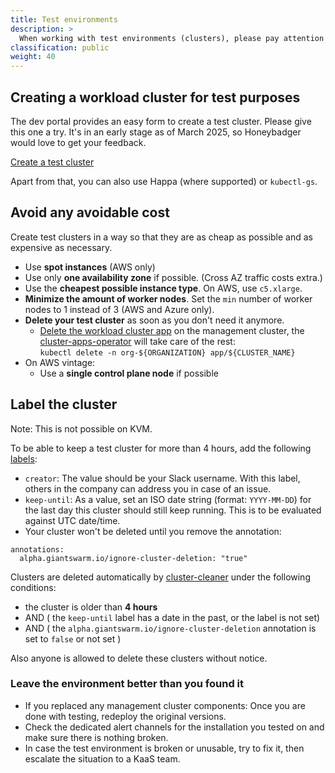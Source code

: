 ```yaml
---
title: Test environments
description: >
  When working with test environments (clusters), please pay attention to the instructions on this page to avoid trouble and save money.
classification: public
weight: 40
---
```


## Creating a workload cluster for test purposes

The dev portal provides an easy form to create a test cluster. Please give this one a try. It's in an early stage as of March 2025, so Honeybadger would love to get your feedback.

[Create a test cluster](https://devportal.giantswarm.io/create/templates/default/create-test-cluster)

Apart from that, you can also use Happa (where supported) or `kubectl-gs`.

## Avoid any avoidable cost

Create test clusters in a way so that they are as cheap as possible and as expensive as necessary.

- Use **spot instances** (AWS only)
- Use only **one availability zone** if possible. (Cross AZ traffic costs extra.)
- Use the **cheapest possible instance type**. On AWS, use `c5.xlarge`.
- **Minimize the amount of worker nodes**. Set the `min` number of worker nodes to 1 instead of 3 (AWS and Azure only).
- **Delete your test cluster** as soon as you don't need it anymore.
  - [Delete the workload cluster app](https://docs.giantswarm.io/getting-started/provision-your-first-workload-cluster/#deleting-workload-cluster) on the management cluster, the [cluster-apps-operator](https://github.com/giantswarm/cluster-apps-operator/) will take care of the rest:  
    `kubectl delete -n org-${ORGANIZATION} app/${CLUSTER_NAME}`
- On AWS vintage:
  - Use a **single control plane node** if possible

## Label the cluster

Note: This is not possible on KVM.

To be able to keep a test cluster for more than 4 hours, add the following [labels](https://docs.giantswarm.io/advanced/labelling-workload-clusters/):

- `creator`: The value should be your Slack username. With this label, others in the company can address you in case of an issue.
- `keep-until`: As a value, set an ISO date string (format: `YYYY-MM-DD`) for the last day this cluster should still keep running. This is to be evaluated against UTC date/time.
- Your cluster won't be deleted until you remove the annotation:
```
annotations:
  alpha.giantswarm.io/ignore-cluster-deletion: "true"
```

Clusters are deleted automatically by [cluster-cleaner](https://github.com/giantswarm/cluster-cleaner) under the following conditions:

- the cluster is older than **4 hours**
- AND ( the `keep-until` label has a date in the past, or the label is not set)
- AND ( the `alpha.giantswarm.io/ignore-cluster-deletion` annotation is set to `false` or not set )

Also anyone is allowed to delete these clusters without notice.

### Leave the environment better than you found it

- If you replaced any management cluster components: Once you are done with testing, redeploy the original versions.
- Check the dedicated alert channels for the installation you tested on and make sure there is nothing broken.
- In case the test environment is broken or unusable, try to fix it, then escalate the situation to a KaaS team.
